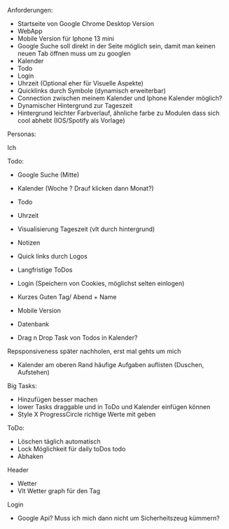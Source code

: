 
Anforderungen:

- Startseite von Google Chrome Desktop Version
- WebApp
- Mobile Version für Iphone 13 mini
- Google Suche soll direkt in der Seite möglich sein, damit man keinen neuen Tab öffnen muss um zu googlen
- Kalender
- Todo
- Login
- Uhrzeit (Optional eher für Visuelle Aspekte)
- Quicklinks durch Symbole (dynamisch erweiterbar)
- Connection zwischen meinem Kalender und Iphone Kalender möglich?
- Dynamischer Hintergrund zur Tageszeit
- Hintergrund leichter Farbverlauf, ähnliche farbe zu Modulen dass sich cool abhebt (IOS/Spotify als Vorlage)


Personas:

Ich 





Todo:

- Google Suche (Mitte)
- Kalender (Woche ?  Drauf klicken dann Monat?)
- Todo
- Uhrzeit
- Visualisierung Tageszeit (vlt durch hintergrund)
- Notizen
- Quick links durch Logos
- Langfristige ToDos


- Login (Speichern von Cookies, möglichst selten einlogen)
- Kurzes Guten Tag/ Abend + Name 
- Mobile Version
- Datenbank

- Drag n Drop Task von Todos in Kalender?


Repsponsiveness später nachholen, erst mal gehts um mich



- Kalender am oberen Rand häufige Aufgaben auflisten (Duschen, Aufstehen)





Big Tasks:
- Hinzufügen besser machen
- lower Tasks draggable und in ToDo und Kalender einfügen können
- Style
X ProgressCircle richtige Werte mit geben     



ToDo:
- Löschen täglich automatisch
- Lock Möglichkeit für daily toDos todo
- Abhaken



Header
- Wetter
- Vlt Wetter graph für den Tag


Login
- Google Api? Muss ich mich dann nicht um Sicherheitszeug kümmern?